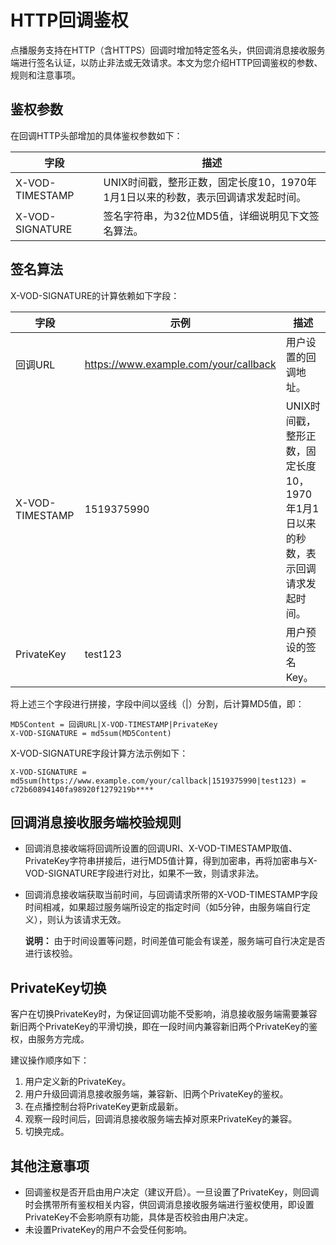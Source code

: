 # HTTP回调鉴权

点播服务支持在HTTP（含HTTPS）回调时增加特定签名头，供回调消息接收服务端进行签名认证，以防止非法或无效请求。本文为您介绍HTTP回调鉴权的参数、规则和注意事项。

## 鉴权参数

在回调HTTP头部增加的具体鉴权参数如下：

|字段|描述|
|--|--|
|X-VOD-TIMESTAMP|UNIX时间戳，整形正数，固定长度10，1970年1月1日以来的秒数，表示回调请求发起时间。|
|X-VOD-SIGNATURE|签名字符串，为32位MD5值，详细说明见下文签名算法。|

## 签名算法

X-VOD-SIGNATURE的计算依赖如下字段：

|字段|示例|描述|
|--|--|--|
|回调URL|https://www.example.com/your/callback|用户设置的回调地址。|
|X-VOD-TIMESTAMP|1519375990|UNIX时间戳，整形正数，固定长度10，1970年1月1日以来的秒数，表示回调请求发起时间。|
|PrivateKey|test123|用户预设的签名Key。|

将上述三个字段进行拼接，字段中间以竖线（\|）分割，后计算MD5值，即：

```
MD5Content = 回调URL|X-VOD-TIMESTAMP|PrivateKey
X-VOD-SIGNATURE = md5sum(MD5Content)
```

X-VOD-SIGNATURE字段计算方法示例如下：

```
X-VOD-SIGNATURE = md5sum(https://www.example.com/your/callback|1519375990|test123) = c72b60894140fa98920f1279219b****
```

## 回调消息接收服务端校验规则

-   回调消息接收端将回调所设置的回调URI、X-VOD-TIMESTAMP取值、PrivateKey字符串拼接后，进行MD5值计算，得到加密串，再将加密串与X-VOD-SIGNATURE字段进行对比，如果不一致，则请求非法。
-   回调消息接收端获取当前时间，与回调请求所带的X-VOD-TIMESTAMP字段时间相减，如果超过服务端所设定的指定时间（如5分钟，由服务端自行定义），则认为该请求无效。

    **说明：** 由于时间设置等问题，时间差值可能会有误差，服务端可自行决定是否进行该校验。


## PrivateKey切换

客户在切换PrivateKey时，为保证回调功能不受影响，消息接收服务端需要兼容新旧两个PrivateKey的平滑切换，即在一段时间内兼容新旧两个PrivateKey的鉴权，由服务方完成。

建议操作顺序如下：

1.  用户定义新的PrivateKey。
2.  用户升级回调消息接收服务端，兼容新、旧两个PrivateKey的鉴权。
3.  在点播控制台将PrivateKey更新成最新。
4.  观察一段时间后，回调消息接收服务端去掉对原来PrivateKey的兼容。
5.  切换完成。

## 其他注意事项

-   回调鉴权是否开启由用户决定（建议开启）。一旦设置了PrivateKey，则回调时会携带所有鉴权相关内容，供回调消息接收服务端进行鉴权使用，即设置PrivateKey不会影响原有功能，具体是否校验由用户决定。
-   未设置PrivateKey的用户不会受任何影响。

